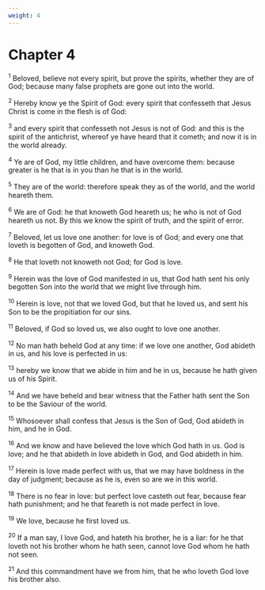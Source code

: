 ```yaml
---
weight: 4
---
```


# Chapter 4

<sup>1</sup> Beloved, believe not every spirit, but prove the spirits, whether they are of God; because many false prophets are gone out into the world. 

<sup>2</sup> Hereby know ye the Spirit of God: every spirit that confesseth that Jesus Christ is come in the flesh is of God: 

<sup>3</sup> and every spirit that confesseth not Jesus is not of God: and this is the spirit of the antichrist, whereof ye have heard that it cometh; and now it is in the world already. 

<sup>4</sup> Ye are of God, my little children, and have overcome them: because greater is he that is in you than he that is in the world. 

<sup>5</sup> They are of the world: therefore speak they as of the world, and the world heareth them. 

<sup>6</sup> We are of God: he that knoweth God heareth us; he who is not of God heareth us not. By this we know the spirit of truth, and the spirit of error. 

<sup>7</sup> Beloved, let us love one another: for love is of God; and every one that loveth is begotten of God, and knoweth God. 

<sup>8</sup> He that loveth not knoweth not God; for God is love. 

<sup>9</sup> Herein was the love of God manifested in us, that God hath sent his only begotten Son into the world that we might live through him. 

<sup>10</sup> Herein is love, not that we loved God, but that he loved us, and sent his Son to be the propitiation for our sins. 

<sup>11</sup> Beloved, if God so loved us, we also ought to love one another. 

<sup>12</sup> No man hath beheld God at any time: if we love one another, God abideth in us, and his love is perfected in us: 

<sup>13</sup> hereby we know that we abide in him and he in us, because he hath given us of his Spirit. 

<sup>14</sup> And we have beheld and bear witness that the Father hath sent the Son to be the Saviour of the world. 

<sup>15</sup> Whosoever shall confess that Jesus is the Son of God, God abideth in him, and he in God. 

<sup>16</sup> And we know and have believed the love which God hath in us. God is love; and he that abideth in love abideth in God, and God abideth in him. 

<sup>17</sup> Herein is love made perfect with us, that we may have boldness in the day of judgment; because as he is, even so are we in this world. 

<sup>18</sup> There is no fear in love: but perfect love casteth out fear, because fear hath punishment; and he that feareth is not made perfect in love. 

<sup>19</sup> We love, because he first loved us. 

<sup>20</sup> If a man say, I love God, and hateth his brother, he is a liar: for he that loveth not his brother whom he hath seen, cannot love God whom he hath not seen. 

<sup>21</sup> And this commandment have we from him, that he who loveth God love his brother also. 


